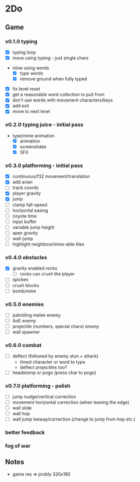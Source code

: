 # 2Do

## Game

### v0.1.0 typing

- [x] typing loop
- [x] move using typing - just single chars
- mine using words
  - [x] type words
  - [x] remove ground when fully typed
- [x] fix level reset
- [x] get a reasonable word collection to pull from
- [x] don't use words with movement characters/keys
- [x] add exit
- [x] move to next level

### v0.2.0 typing juice - initial pass

- type/mine animation
  - [x] animation
  - [x] screenshake
  - [x] SFX

### v0.3.0 platforming - initial pass

- [x] continuous/f32 movement/translation
- [x] add avian
- [ ] track coords
- [x] player gravity
- [x] jump
- [ ] clamp fall-speed
- [ ] horizontal easing
- [ ] coyote time
- [ ] input buffer
- [ ] variable jump height
- [ ] apex gravity
- [ ] wall-jump
- [ ] highlight neighbour/mine-able tiles

### v0.4.0 obstacles

- [x] gravity enabled rocks 
  - [ ] rocks can crush the player
- [ ] spickes
- [ ] crush blocks
- [ ] bomb/mine

### v0.5.0 enemies

- [ ] patrolling melee enemy
- [ ] AoE enemy
- [ ] projectile (numbers, special chars) enemy
- [ ] wall spawner

### v0.6.0 combat

- [ ] deflect (followed by enemy stun + attack)
  - timed character or word to type
  - deflect projectiles too?
- [ ] headstomp or pogo (press char to pogo)

### v0.7.0 platforming - polish

- [ ] jump nudge/vertical correction
- [ ] movement horizontal correction (when leaving the edge)
- [ ] wall slide
- [ ] wall hop
- [ ] wall jump leeway/correction (change to jump from hop etc.)

### better feedback

### fog of war


## Notes

- game res => probly 320x180

